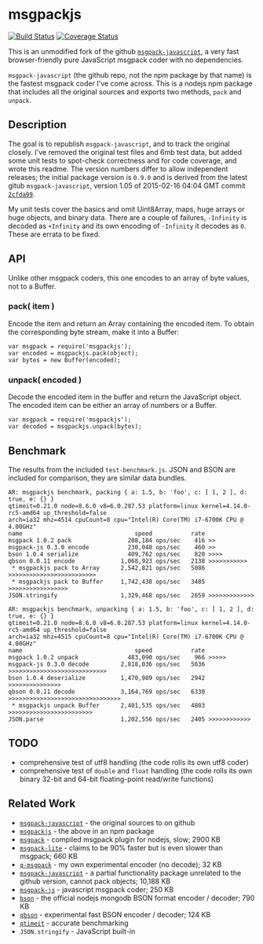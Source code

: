 # msgpackjs

[![Build Status](https://api.travis-ci.org/andrasq/node-msgpackjs.svg?branch=master)](https://travis-ci.org/andrasq/node-msgpackjs?branch=master)
[![Coverage Status](https://codecov.io/github/andrasq/node-msgpackjs/coverage.svg?branch=master)](https://codecov.io/github/andrasq/node-msgpackjs?branch=master)

This is an unmodified fork of the github [`msgpack-javascript`](https://github.com/msgpack/msgpack-javascript),
a very fast browser-friendly pure JavaScript msgpack coder with no dependencies.

`msgpack-javascript` (the github repo, not the npm package by that name) is the fastest
msgpack coder I've come across.  This is a nodejs npm package that includes all the
original sources and exports two methods, `pack` and `unpack`.


## Description

The goal is to republish `msgpack-javascript`, and to track the original closely.  I've
removed the original test files and 6mb test data, but added some unit tests to spot-check
correctness and for code coverage, and wrote this readme.  The version numbers differ to
allow independent releases; the initial package version is `0.9.0` and is derived from
the latest gitub `msgpack-javascript`, version 1.05 of 2015-02-16 04:04 GMT
commit [`2cfda99`](https://github.com/andrasq/msgpack-javascript/commit/2cfda99e28b5b7599427300a88a11cfb71ec9eba).

My unit tests cover the basics and omit Uint8Array, maps, huge arrays or huge objects, and
binary data.  There are a couple of failures, `-Infinity` is decoded as `+Infinity` and its
own encoding of `-Infinity` it decodes as `0`.  These are errata to be fixed.


## API

Unlike other msgpack coders, this one encodes to an array of byte values, not to a Buffer.

### pack( item )

Encode the item and return an Array containing the encoded item.  To obtain the
corresponding byte stream, make it into a Buffer:

    var msgpack = require('msgpackjs');
    var encoded = msgpackjs.pack(object);
    var bytes = new Buffer(encoded);

### unpack( encoded )

Decode the encoded item in the buffer and return the JavaScript object.  The encoded item
can be either an array of numbers or a Buffer.

    var msgpack = require('msgpackjs');
    var decoded = msgpackjs.unpack(bytes);


## Benchmark

The results from the included `test-benchmark.js`.  JSON and BSON are included for
comparison, they are similar data bundles.

    AR: msgpackjs benchmark, packing { a: 1.5, b: 'foo', c: [ 1, 2 ], d: true, e: {} }
    qtimeit=0.21.0 node=8.6.0 v8=6.0.287.53 platform=linux kernel=4.14.0-rc5-amd64 up_threshold=false
    arch=ia32 mhz=4514 cpuCount=8 cpu="Intel(R) Core(TM) i7-6700K CPU @ 4.00GHz"
    name                                speed           rate
    msgpack 1.0.2 pack                208,184 ops/sec    416 >>
    msgpack-js 0.3.0 encode           230,048 ops/sec    460 >>
    bson 1.0.4 serialize              409,762 ops/sec    820 >>>>
    qbson 0.0.11 encode             1,068,923 ops/sec   2138 >>>>>>>>>>>
     * msgpackjs pack to Array      2,542,821 ops/sec   5086 >>>>>>>>>>>>>>>>>>>>>>>>>
     * msgpackjs pack to Buffer     1,742,438 ops/sec   3485 >>>>>>>>>>>>>>>>>
    JSON.stringify                  1,329,468 ops/sec   2659 >>>>>>>>>>>>>

    AR: msgpackjs benchmark, unpacking { a: 1.5, b: 'foo', c: [ 1, 2 ], d: true, e: {} }
    qtimeit=0.21.0 node=8.6.0 v8=6.0.287.53 platform=linux kernel=4.14.0-rc5-amd64 up_threshold=false
    arch=ia32 mhz=4515 cpuCount=8 cpu="Intel(R) Core(TM) i7-6700K CPU @ 4.00GHz"
    name                                speed           rate
    msgpack 1.0.2 unpack              483,090 ops/sec    966 >>>>>
    msgpack-js 0.3.0 decode         2,818,036 ops/sec   5636 >>>>>>>>>>>>>>>>>>>>>>>>>>>>
    bson 1.0.4 deserialize          1,470,989 ops/sec   2942 >>>>>>>>>>>>>>>
    qbson 0.0.11 decode             3,164,769 ops/sec   6330 >>>>>>>>>>>>>>>>>>>>>>>>>>>>>>>>
     * msgpackjs unpack Buffer      2,401,535 ops/sec   4803 >>>>>>>>>>>>>>>>>>>>>>>>
    JSON.parse                      1,202,556 ops/sec   2405 >>>>>>>>>>>>


## TODO

- comprehensive test of utf8 handling (the code rolls its own utf8 coder)
- comprehensive test of `double` and `float` handling (the code rolls its own binary
  32-bit and 64-bit floating-point read/write functions)


## Related Work

- [`msgpack-javascript`](https://github.com/msgpack/msgpack-javascript) - the original sources to on github
- [`msgpackjs`](https://npmjs.com/package/msgpackjs) - the above in an npm package
- [`msgpack`](https://npmjs.com/package/msgpack) - compiled msgpack plugin for nodejs, slow; 2900 KB
- [`msgpack-lite`](https://npmjs.com/package/msgpack-lite) - claims to be 90% faster but is even slower than msgpack; 660 KB
- [`q-msgpack`](https://github.com/andrasq/node-q-msgpack) - my own experimental encoder (no decode); 32 KB
- [`msgpack-javascript`](https://npmjs.com/package/msgpack-javascript) - a partial functionality package
  unrelated to the github version, cannot pack objects; 10,188 KB
- [`msgpack-js`](https://npmjs.com/package/msgpack-js) - javascript msgpack coder; 250 KB
- [`bson`](https://npmjs.com/package/bson) - the official nodejs mongodb BSON format encoder / decoder; 790 KB
- [`qbson`](https://github.com/andrasq/node-qbson) - experimental fast BSON encoder / decoder; 124 KB
- [`qtimeit`](https://npmjs.com/package/qtimeit) - accurate benchmarking
- `JSON.stringify` - JavaScript built-in

